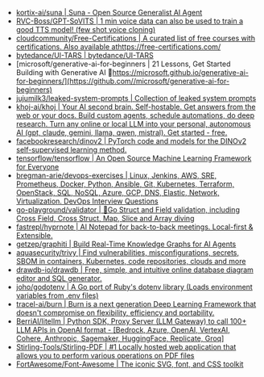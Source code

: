 + [kortix-ai/suna | Suna - Open Source Generalist AI Agent](https://github.com//kortix-ai/suna)
+ [RVC-Boss/GPT-SoVITS | 1 min voice data can also be used to train a good TTS model! (few shot voice cloning)](https://github.com//RVC-Boss/GPT-SoVITS)
+ [cloudcommunity/Free-Certifications | A curated list of free courses with certifications. Also available athttps://free-certifications.com/](https://github.com//cloudcommunity/Free-Certifications)
+ [bytedance/UI-TARS | bytedance/UI-TARS](https://github.com//bytedance/UI-TARS)
+ [microsoft/generative-ai-for-beginners | 21 Lessons, Get Started Building with Generative AI 🔗https://microsoft.github.io/generative-ai-for-beginners/](https://github.com//microsoft/generative-ai-for-beginners)
+ [jujumilk3/leaked-system-prompts | Collection of leaked system prompts](https://github.com//jujumilk3/leaked-system-prompts)
+ [khoj-ai/khoj | Your AI second brain. Self-hostable. Get answers from the web or your docs. Build custom agents, schedule automations, do deep research. Turn any online or local LLM into your personal, autonomous AI (gpt, claude, gemini, llama, qwen, mistral). Get started - free.](https://github.com//khoj-ai/khoj)
+ [facebookresearch/dinov2 | PyTorch code and models for the DINOv2 self-supervised learning method.](https://github.com//facebookresearch/dinov2)
+ [tensorflow/tensorflow | An Open Source Machine Learning Framework for Everyone](https://github.com//tensorflow/tensorflow)
+ [bregman-arie/devops-exercises | Linux, Jenkins, AWS, SRE, Prometheus, Docker, Python, Ansible, Git, Kubernetes, Terraform, OpenStack, SQL, NoSQL, Azure, GCP, DNS, Elastic, Network, Virtualization. DevOps Interview Questions](https://github.com//bregman-arie/devops-exercises)
+ [go-playground/validator | 💯Go Struct and Field validation, including Cross Field, Cross Struct, Map, Slice and Array diving](https://github.com//go-playground/validator)
+ [fastrepl/hyprnote | AI Notepad for back-to-back meetings. Local-first & Extensible.](https://github.com//fastrepl/hyprnote)
+ [getzep/graphiti | Build Real-Time Knowledge Graphs for AI Agents](https://github.com//getzep/graphiti)
+ [aquasecurity/trivy | Find vulnerabilities, misconfigurations, secrets, SBOM in containers, Kubernetes, code repositories, clouds and more](https://github.com//aquasecurity/trivy)
+ [drawdb-io/drawdb | Free, simple, and intuitive online database diagram editor and SQL generator.](https://github.com//drawdb-io/drawdb)
+ [joho/godotenv | A Go port of Ruby's dotenv library (Loads environment variables from .env files)](https://github.com//joho/godotenv)
+ [tracel-ai/burn | Burn is a next generation Deep Learning Framework that doesn't compromise on flexibility, efficiency and portability.](https://github.com//tracel-ai/burn)
+ [BerriAI/litellm | Python SDK, Proxy Server (LLM Gateway) to call 100+ LLM APIs in OpenAI format - [Bedrock, Azure, OpenAI, VertexAI, Cohere, Anthropic, Sagemaker, HuggingFace, Replicate, Groq]](https://github.com//BerriAI/litellm)
+ [Stirling-Tools/Stirling-PDF | #1 Locally hosted web application that allows you to perform various operations on PDF files](https://github.com//Stirling-Tools/Stirling-PDF)
+ [FortAwesome/Font-Awesome | The iconic SVG, font, and CSS toolkit](https://github.com//FortAwesome/Font-Awesome)
